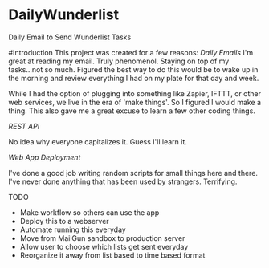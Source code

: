 # DailyWunderlist
Daily Email to Send Wunderlist Tasks

#Introduction
This project was created for a few reasons:
*Daily Emails*
I'm great at reading my email. Truly phenomenol. Staying on top of my tasks...not so much. Figured the best way to do this would be to wake up in the morning and review everything I had on my plate for that day and week.

While I had the option of plugging into something like Zapier, IFTTT, or other web services, we live in the era of 'make things'. So I figured I would make a thing. This also gave me a great excuse to learn a few other coding things.

*REST API*

No idea why everyone capitalizes it. Guess I'll learn it.

*Web App Deployment*

I've done a good job writing random scripts for small things here and there. I've never done anything that has been used by strangers. Terrifying.

TODO
- Make workflow so others can use the app
- Deploy this to a webserver
- Automate running this everyday
- Move from MailGun sandbox to production server
- Allow user to choose which lists get sent everyday
- Reorganize it away from list based to time based format
